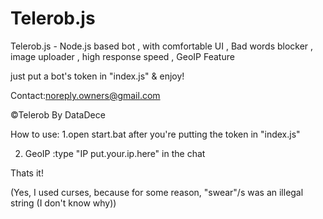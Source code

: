 # Telerob.js


Telerob.js - Node.js based bot , with comfortable UI , Bad words blocker , image uploader , high response speed , GeoIP Feature

just put a bot's token in "index.js" & enjoy!

Contact:noreply.owners@gmail.com 

©Telerob By DataDece

How to use:
1.open start.bat after you're putting the token in "index.js"

2. GeoIP :type "IP put.your.ip.here" in the chat

Thats it!

(Yes, I used curses, because for some reason, "swear"/s was an illegal string (I don't know why))
